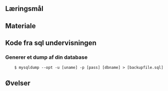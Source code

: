 
## Læringsmål


## Materiale


## Kode fra sql undervisningen 


### Generer et dump af din database

```
	$ mysqldump --opt -u [uname] -p [pass] [dbname] > [backupfile.sql]
```


## Øvelser

